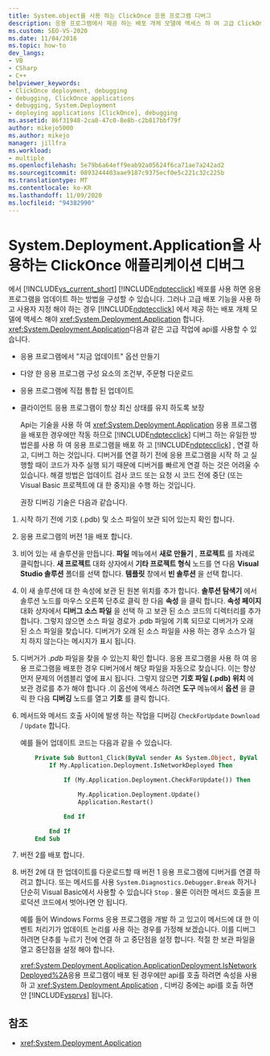 ```yaml
---
title: System.object를 사용 하는 ClickOnce 응용 프로그램 디버그
description: 응용 프로그램에서 제공 하는 배포 개체 모델에 액세스 하 여 고급 ClickOnce 배포 기능을 사용 하 고 사용자 지정 하는 방법을 알아봅니다.
ms.custom: SEO-VS-2020
ms.date: 11/04/2016
ms.topic: how-to
dev_langs:
- VB
- CSharp
- C++
helpviewer_keywords:
- ClickOnce deployment, debugging
- debugging, ClickOnce applications
- debugging, System.Deployment
- deploying applications [ClickOnce], debugging
ms.assetid: 86f31948-2ca8-47c0-8e8b-c2b817bbf79f
author: mikejo5000
ms.author: mikejo
manager: jillfra
ms.workload:
- multiple
ms.openlocfilehash: 5e79b6a64eff9eab92a05624f6ca71ae7a242ad2
ms.sourcegitcommit: 0893244403aae9187c9375ecf0e5c221c32c225b
ms.translationtype: MT
ms.contentlocale: ko-KR
ms.lasthandoff: 11/09/2020
ms.locfileid: "94382990"
---
```

# <a name="debug-clickonce-applications-that-use-systemdeploymentapplication"></a>System.Deployment.Application을 사용하는 ClickOnce 애플리케이션 디버그
에서 [!INCLUDE[vs_current_short](../code-quality/includes/vs_current_short_md.md)] [!INCLUDE[ndptecclick](../deployment/includes/ndptecclick_md.md)] 배포를 사용 하면 응용 프로그램을 업데이트 하는 방법을 구성할 수 있습니다. 그러나 고급 배포 기능을 사용 하 고 사용자 지정 해야 하는 경우 [!INCLUDE[ndptecclick](../deployment/includes/ndptecclick_md.md)] 에서 제공 하는 배포 개체 모델에 액세스 해야 <xref:System.Deployment.Application> 합니다. <xref:System.Deployment.Application>다음과 같은 고급 작업에 api를 사용할 수 있습니다.

- 응용 프로그램에서 "지금 업데이트" 옵션 만들기

- 다양 한 응용 프로그램 구성 요소의 조건부, 주문형 다운로드

- 응용 프로그램에 직접 통합 된 업데이트

- 클라이언트 응용 프로그램이 항상 최신 상태를 유지 하도록 보장

  Api는 기술을 사용 하 여 <xref:System.Deployment.Application> 응용 프로그램을 배포한 경우에만 작동 하므로 [!INCLUDE[ndptecclick](../deployment/includes/ndptecclick_md.md)] 디버그 하는 유일한 방법은를 사용 하 여 응용 프로그램을 배포 하 고 [!INCLUDE[ndptecclick](../deployment/includes/ndptecclick_md.md)] , 연결 하 고, 디버그 하는 것입니다. 디버거를 연결 하기 전에 응용 프로그램을 시작 하 고 실행할 때이 코드가 자주 실행 되기 때문에 디버거를 빠르게 연결 하는 것은 어려울 수 있습니다. 해결 방법은 업데이트 검사 코드 또는 요청 시 코드 전에 중단 (또는 Visual Basic 프로젝트에 대 한 중지)을 수행 하는 것입니다.

  권장 디버깅 기술은 다음과 같습니다.

1. 시작 하기 전에 기호 (.pdb) 및 소스 파일이 보관 되어 있는지 확인 합니다.

2. 응용 프로그램의 버전 1을 배포 합니다.

3. 비어 있는 새 솔루션을 만듭니다. **파일** 메뉴에서 **새로 만들기** , **프로젝트** 를 차례로 클릭합니다. **새 프로젝트** 대화 상자에서 **기타 프로젝트 형식** 노드를 연 다음 **Visual Studio 솔루션** 폴더를 선택 합니다. **템플릿** 창에서 **빈 솔루션** 을 선택 합니다.

4. 이 새 솔루션에 대 한 속성에 보관 된 원본 위치를 추가 합니다. **솔루션 탐색기** 에서 솔루션 노드를 마우스 오른쪽 단추로 클릭 한 다음 **속성** 을 클릭 합니다. **속성 페이지** 대화 상자에서 **디버그 소스 파일** 을 선택 하 고 보관 된 소스 코드의 디렉터리를 추가 합니다. 그렇지 않으면 소스 파일 경로가 .pdb 파일에 기록 되므로 디버거가 오래 된 소스 파일을 찾습니다. 디버거가 오래 된 소스 파일을 사용 하는 경우 소스가 일치 하지 않는다는 메시지가 표시 됩니다.

5. 디버거가 *.pdb* 파일을 찾을 수 있는지 확인 합니다. 응용 프로그램을 사용 하 여 응용 프로그램을 배포한 경우 디버거에서 해당 파일을 자동으로 찾습니다. 이는 항상 먼저 문제의 어셈블리 옆에 표시 됩니다. 그렇지 않으면 **기호 파일 (.pdb) 위치** 에 보관 경로를 추가 해야 합니다 .이 옵션에 액세스 하려면 **도구** 메뉴에서 **옵션** 을 클릭 한 다음 **디버깅** 노드를 열고 **기호** 를 클릭 합니다.

6. 메서드와 메서드 호출 사이에 발생 하는 작업을 디버깅 `CheckForUpdate` `Download` / `Update` 합니다.

    예를 들어 업데이트 코드는 다음과 같을 수 있습니다.

   ```vb
       Private Sub Button1_Click(ByVal sender As System.Object, ByVal e As System.EventArgs) Handles Button1.Click
           If My.Application.Deployment.IsNetworkDeployed Then

               If (My.Application.Deployment.CheckForUpdate()) Then

                   My.Application.Deployment.Update()
                   Application.Restart()

               End If

           End If
       End Sub
   ```

7. 버전 2를 배포 합니다.

8. 버전 2에 대 한 업데이트를 다운로드할 때 버전 1 응용 프로그램에 디버거를 연결 하려고 합니다. 또는 메서드를 사용 `System.Diagnostics.Debugger.Break` 하거나 단순히 Visual Basic에서 사용할 수 있습니다 `Stop` . 물론 이러한 메서드 호출을 프로덕션 코드에서 벗어나면 안 됩니다.

    예를 들어 Windows Forms 응용 프로그램을 개발 하 고 있고이 메서드에 대 한 이벤트 처리기가 업데이트 논리를 사용 하는 경우를 가정해 보겠습니다. 이를 디버그 하려면 단추를 누르기 전에 연결 하 고 중단점을 설정 합니다. 적절 한 보관 파일을 열고 중단점을 설정 해야 합니다.

   <xref:System.Deployment.Application.ApplicationDeployment.IsNetworkDeployed%2A>응용 프로그램이 배포 된 경우에만 api를 호출 하려면 속성을 사용 하 고 <xref:System.Deployment.Application> , 디버깅 중에는 api를 호출 하면 안 [!INCLUDE[vsprvs](../code-quality/includes/vsprvs_md.md)] 됩니다.

## <a name="see-also"></a>참조
- <xref:System.Deployment.Application>